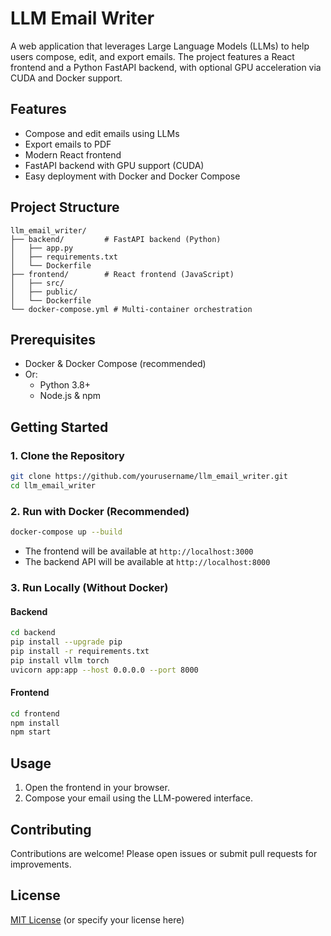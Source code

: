 # LLM Email Writer

A web application that leverages Large Language Models (LLMs) to help users compose, edit, and export emails. The project features a React frontend and a Python FastAPI backend, with optional GPU acceleration via CUDA and Docker support.

## Features

- Compose and edit emails using LLMs
- Export emails to PDF
- Modern React frontend
- FastAPI backend with GPU support (CUDA)
- Easy deployment with Docker and Docker Compose

## Project Structure

```
llm_email_writer/
├── backend/         # FastAPI backend (Python)
│   ├── app.py
│   ├── requirements.txt
│   └── Dockerfile
├── frontend/        # React frontend (JavaScript)
│   ├── src/
│   ├── public/
│   └── Dockerfile
└── docker-compose.yml # Multi-container orchestration
```

## Prerequisites

- Docker & Docker Compose (recommended)
- Or:
  - Python 3.8+
  - Node.js & npm

## Getting Started

### 1. Clone the Repository

```bash
git clone https://github.com/yourusername/llm_email_writer.git
cd llm_email_writer
```

### 2. Run with Docker (Recommended)

```bash
docker-compose up --build
```

- The frontend will be available at `http://localhost:3000`
- The backend API will be available at `http://localhost:8000`

### 3. Run Locally (Without Docker)

#### Backend

```bash
cd backend
pip install --upgrade pip
pip install -r requirements.txt
pip install vllm torch
uvicorn app:app --host 0.0.0.0 --port 8000
```

#### Frontend

```bash
cd frontend
npm install
npm start
```

## Usage

1. Open the frontend in your browser.
2. Compose your email using the LLM-powered interface.

## Contributing

Contributions are welcome! Please open issues or submit pull requests for improvements.

## License

[MIT License](LICENSE) (or specify your license here) 
